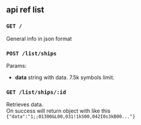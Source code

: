 ## api ref list


### `GET /`   

General info in json format


### `POST /list/ships`  

Params:  
- **data** string with data. 7.5k symbols limit.

### `GET /list/ships/:id`  

Retrieves data.  
On success will return object with like this `{"data":"1;;01300&L00,031!1kS00,042I0s3kB00..."}`
